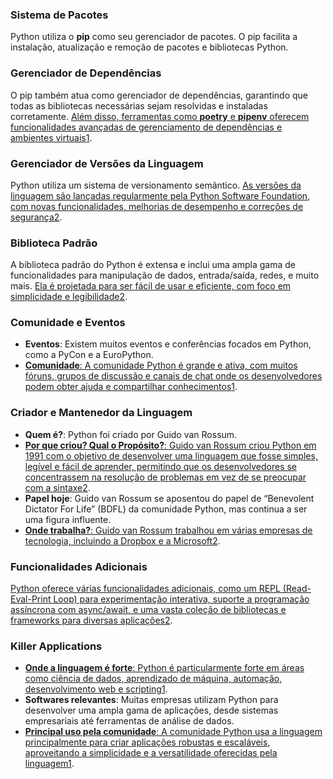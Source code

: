 ### Sistema de Pacotes

Python utiliza o **pip** como seu gerenciador de pacotes. O pip facilita a instalação, atualização e remoção de pacotes e bibliotecas Python.

### Gerenciador de Dependências

O pip também atua como gerenciador de dependências, garantindo que todas as bibliotecas necessárias sejam resolvidas e instaladas corretamente. [Além disso, ferramentas como **poetry** e **pipenv** oferecem funcionalidades avançadas de gerenciamento de dependências e ambientes virtuais](https://didatica.tech/a-linguagem-python/)[1](https://didatica.tech/a-linguagem-python/).

### Gerenciador de Versões da Linguagem

Python utiliza um sistema de versionamento semântico. [As versões da linguagem são lançadas regularmente pela Python Software Foundation, com novas funcionalidades, melhorias de desempenho e correções de segurança](https://didatica.tech/a-linguagem-python/)[2](https://docs.python.org/pt-br/3/tutorial/index.html).

### Biblioteca Padrão

A biblioteca padrão do Python é extensa e inclui uma ampla gama de funcionalidades para manipulação de dados, entrada/saída, redes, e muito mais. [Ela é projetada para ser fácil de usar e eficiente, com foco em simplicidade e legibilidade](https://docs.python.org/pt-br/3/tutorial/index.html)[2](https://docs.python.org/pt-br/3/tutorial/index.html).

### Comunidade e Eventos

- **Eventos**: Existem muitos eventos e conferências focados em Python, como a PyCon e a EuroPython.
- [**Comunidade**: A comunidade Python é grande e ativa, com muitos fóruns, grupos de discussão e canais de chat onde os desenvolvedores podem obter ajuda e compartilhar conhecimentos](https://didatica.tech/a-linguagem-python/)[1](https://didatica.tech/a-linguagem-python/).

### Criador e Mantenedor da Linguagem

- **Quem é?**: Python foi criado por Guido van Rossum.
- [**Por que criou? Qual o Propósito?**: Guido van Rossum criou Python em 1991 com o objetivo de desenvolver uma linguagem que fosse simples, legível e fácil de aprender, permitindo que os desenvolvedores se concentrassem na resolução de problemas em vez de se preocupar com a sintaxe](https://didatica.tech/a-linguagem-python/)[2](https://docs.python.org/pt-br/3/tutorial/index.html).
- **Papel hoje**: Guido van Rossum se aposentou do papel de “Benevolent Dictator For Life” (BDFL) da comunidade Python, mas continua a ser uma figura influente.
- [**Onde trabalha?**: Guido van Rossum trabalhou em várias empresas de tecnologia, incluindo a Dropbox e a Microsoft](https://didatica.tech/a-linguagem-python/)[2](https://docs.python.org/pt-br/3/tutorial/index.html).

### Funcionalidades Adicionais

[Python oferece várias funcionalidades adicionais, como um REPL (Read-Eval-Print Loop) para experimentação interativa, suporte a programação assíncrona com async/await, e uma vasta coleção de bibliotecas e frameworks para diversas aplicações](https://docs.python.org/pt-br/3/tutorial/index.html)[2](https://docs.python.org/pt-br/3/tutorial/index.html).

### Killer Applications

- [**Onde a linguagem é forte**: Python é particularmente forte em áreas como ciência de dados, aprendizado de máquina, automação, desenvolvimento web e scripting](https://didatica.tech/a-linguagem-python/)[1](https://didatica.tech/a-linguagem-python/).
- **Softwares relevantes**: Muitas empresas utilizam Python para desenvolver uma ampla gama de aplicações, desde sistemas empresariais até ferramentas de análise de dados.
- [**Principal uso pela comunidade**: A comunidade Python usa a linguagem principalmente para criar aplicações robustas e escaláveis, aproveitando a simplicidade e a versatilidade oferecidas pela linguagem](https://didatica.tech/a-linguagem-python/)[1](https://didatica.tech/a-linguagem-python/).